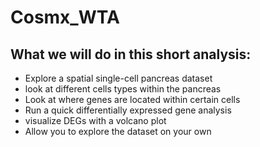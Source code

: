 # Cosmx_WTA

## What we will do in this short analysis:
- Explore a spatial single-cell pancreas dataset
- look at different cells types within the pancreas
- Look at where genes are located within certain cells
- Run a quick differentially expressed gene analysis
- visualize DEGs with a volcano plot
- Allow you to explore the dataset on your own

